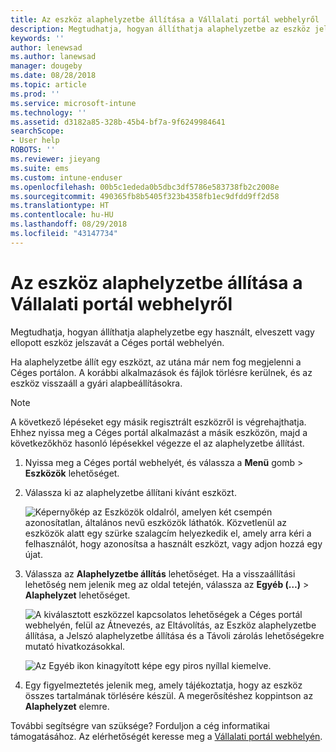 ```yaml
---
title: Az eszköz alaphelyzetbe állítása a Vállalati portál webhelyről | Microsoft Docs
description: Megtudhatja, hogyan állíthatja alaphelyzetbe az eszköz jelszavát a Céges portál webhelyén.
keywords: ''
author: lenewsad
ms.author: lanewsad
manager: dougeby
ms.date: 08/28/2018
ms.topic: article
ms.prod: ''
ms.service: microsoft-intune
ms.technology: ''
ms.assetid: d3182a85-328b-45b4-bf7a-9f6249984641
searchScope:
- User help
ROBOTS: ''
ms.reviewer: jieyang
ms.suite: ems
ms.custom: intune-enduser
ms.openlocfilehash: 00b5c1ededa0b5dbc3df5786e583738fb2c2008e
ms.sourcegitcommit: 490365fb8b5405f323b4358fb1ec9dfdd9ff2d58
ms.translationtype: HT
ms.contentlocale: hu-HU
ms.lasthandoff: 08/29/2018
ms.locfileid: "43147734"
---
```

# <a name="reset-your-device-from-the-company-portal-website"></a>Az eszköz alaphelyzetbe állítása a Vállalati portál webhelyről

Megtudhatja, hogyan állíthatja alaphelyzetbe egy használt, elveszett vagy ellopott eszköz jelszavát a Céges portál webhelyén.  

Ha alaphelyzetbe állít egy eszközt, az utána már nem fog megjelenni a Céges portálon. A korábbi alkalmazások és fájlok törlésre kerülnek, és az eszköz visszaáll a gyári alapbeállításokra.

> [!Note]
> A következő lépéseket egy másik regisztrált eszközről is végrehajthatja. Ehhez nyissa meg a Céges portál alkalmazást a másik eszközön, majd a következőkhöz hasonló lépésekkel végezze el az alaphelyzetbe állítást.  

1. Nyissa meg a Céges portál webhelyét, és válassza a __Menü__ gomb > __Eszközök__ lehetőséget.  

2. Válassza ki az alaphelyzetbe állítani kívánt eszközt.

    ![Képernyőkép az Eszközök oldalról, amelyen két csempén azonosítatlan, általános nevű eszközök láthatók. Közvetlenül az eszközök alatt egy szürke szalagcím helyezkedik el, amely arra kéri a felhasználót, hogy azonosítsa a használt eszközt, vagy adjon hozzá egy újat.](./media/rename-reset-device-step2-1808.png)  

3. Válassza az **Alaphelyzetbe állítás** lehetőséget. Ha a visszaállítási lehetőség nem jelenik meg az oldal tetején, válassza az **Egyéb (…)** > **Alaphelyzet** lehetőséget.  

     ![A kiválasztott eszközzel kapcsolatos lehetőségek a Céges portál webhelyén, felül az Átnevezés, az Eltávolítás, az Eszköz alaphelyzetbe állítása, a Jelszó alaphelyzetbe állítása és a Távoli zárolás lehetőségekre mutató hivatkozásokkal. ](./media/rename-reset-device-1808.png)  

    ![Az Egyéb ikon kinagyított képe egy piros nyíllal kiemelve.](./media/rename-reset-device-step3-more-1808.png)  

4. Egy figyelmeztetés jelenik meg, amely tájékoztatja, hogy az eszköz összes tartalmának törlésére készül. A megerősítéshez koppintson az **Alaphelyzet** elemre.  

További segítségre van szüksége? Forduljon a cég informatikai támogatásához. Az elérhetőségét keresse meg a [Vállalati portál webhelyén](https://go.microsoft.com/fwlink/?linkid=2010980).

